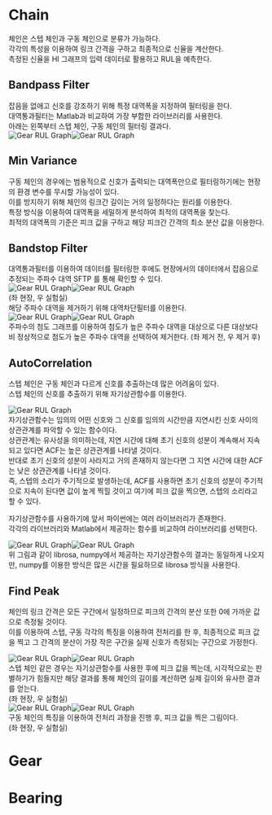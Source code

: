 # Chain
체인은 스텝 체인과 구동 체인으로 분류가 가능하다.  
각각의 특성을 이용하여 링크 간격을 구하고 최종적으로 신율을 계산한다.  
측정된 신율을 HI 그래프의 입력 데이터로 활용하고 RUL을 예측한다.

## Bandpass Filter
잡음을 없애고 신호를 강조하기 위해 특정 대역폭을 지정하여 필터링을 한다.  
대역통과필터는 Matlab과 비교하여 가장 부합한 라이브러리를 사용한다.  
아래는 왼쪽부터 스텝 체인, 구동 체인의 필터링 결과다.  
![Gear RUL Graph](../img/Step_Bandpass.PNG)![Gear RUL Graph](../img/RS_Bandpass.PNG)  

## Min Variance
구동 체인의 경우에는 범용적으로 신호가 출력되는 대역폭만으로 필터링하기에는 현장의 환경 변수를 무시할 가능성이 있다.  
이를 방지하기 위해 체인의 링크간 길이는 거의 일정하다는 원리를 이용한다.  
특정 방식을 이용하여 대역폭을 세밀하게 분석하여 최적의 대역폭을 찾는다.  
최적의 대역폭의 기준은 피크 값을 구하고 해당 피크간 간격의 최소 분산 값을 이용한다.

## Bandstop Filter
대역통과필터를 이용하여 데이터를 필터링한 후에도 현장에서의 데이터에서 잡음으로 추정되는 주파수 대역 SFTP 를 통해 확인할 수 있다.  
![Gear RUL Graph](../img/RS_SFTP_Before.PNG)![Gear RUL Graph](../img/RS_SFTP_Lab.PNG)     
(좌 현장, 우 실험실)  
해당 주파수 대역을 제거하기 위해 대역차단필터를 이용한다.   
![Gear RUL Graph](../img/RS_Spectrum_Before.PNG)![Gear RUL Graph](../img/RS_Spectrum_After.PNG)   
주파수의 첨도 그래프를 이용하여 첨도가 높은 주파수 대역을 대상으로 다른 대상보다 비 정상적으로 첨도가 높은 주파수 대역을 선택하여 제거한다. (좌 제거 전, 우 제거 후)

## AutoCorrelation
스텝 체인은 구동 체인과 다르게 신호를 추출하는데 많은 어려움이 있다.  
스텝 체인의 신호를 추출하기 위해 자기상관함수를 이용한다.  

![Gear RUL Graph](../img/ACF.PNG)  
자기상관함수는 임의의 어떤 신호와 그 신호를 임의의 시간만큼 지연시킨 신호 사이의 상관관계를 파악할 수 있는 함수이다.  
상관관계는 유사성을 의미하는데, 지연 시간에 대해 초기 신호의 성분이 계속해서 지속되고 있다면 ACF는 높은 상관관계를 나타낼 것이다.  
반대로 초기 신호의 성분이 사라지고 거의 존재하지 않는다면 그 지연 시간에 대한 ACF는 낮은 상관관계를 나타낼 것이다.  
즉, 스텝의 소리가 주기적으로 발생하는데, ACF를 사용하면 초기 신호의 성분이 주기적으로 지속이 된다면 값이 높게 찍힐 것이고 여기에 피크 값을 찍으면, 스텝의 소리라고 할 수 있다.
  
자기상관함수를 사용하기에 앞서 파이썬에는 여러 라이브러리가 존재한다.  
각각의 라이브러리와 Matlab에서 제공하는 함수를 비교하여 라이브러리를 선택한다.  

![Gear RUL Graph](../img/librosa_ACF.PNG)![Gear RUL Graph](../img/Numpy_ACF.PNG)  
위 그림과 같이 librosa, numpy에서 제공하는 자기상관함수의 결과는 동일하게 나오지만, numpy를 이용한 방식은 많은 시간을 필요하므로 librosa 방식을 사용한다.  

## Find Peak
체인의 링크 간격은 모든 구간에서 일정하므로 피크의 간격의 분산 또한 0에 가까운 값으로 측정될 것이다.  
이를 이용하여 스텝, 구동 각각의 특징을 이용하여 전처리를 한 후, 최종적으로 피크 값을 찍고 그 간격의 분산이 가장 작은 구간을 실제 신호가 측정되는 구간으로 가정한다.  

![Gear RUL Graph](../img/Step_Peak.PNG)![Gear RUL Graph](../img/Step_Peak_Lab.PNG)  
스텝 체인 같은 경우는 자기상관함수를 사용한 후에 피크 값을 찍는데, 시각적으로는 판별하기가 힘들지만 해당 결과를 통해 체인의 길이를 계산하면 실제 길이와 유사한 결과를 얻는다.  
(좌 현장, 우 실험실)  
![Gear RUL Graph](../img/RS_Peak.PNG)![Gear RUL Graph](../img/RS_Peak_Lab.PNG)   
구동 체인의 특징을 이용하여 전처리 과정을 진행 후, 피크 값을 찍은 그림이다.  
(좌 현장, 우 실험실)


# Gear

# Bearing